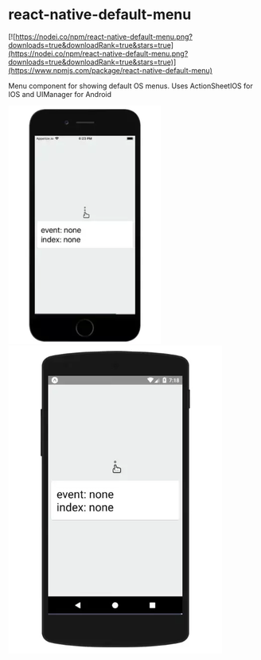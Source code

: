 # react-native-default-menu
[![https://nodei.co/npm/react-native-default-menu.png?downloads=true&downloadRank=true&stars=true](https://nodei.co/npm/react-native-default-menu.png?downloads=true&downloadRank=true&stars=true)](https://www.npmjs.com/package/react-native-default-menu)



Menu component for showing default OS menus. Uses ActionSheetIOS for IOS and UIManager for Android

![](iphone.webp) ![](android.webp)
